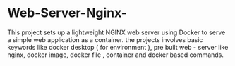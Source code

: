 # Web-Server-Nginx-
This project sets up a lightweight NGINX web server using Docker to serve a simple web application as a container. the projects involves basic keywords like docker desktop ( for environment ), pre built web - server like nginx, docker image, docker file , container and docker based commands.
